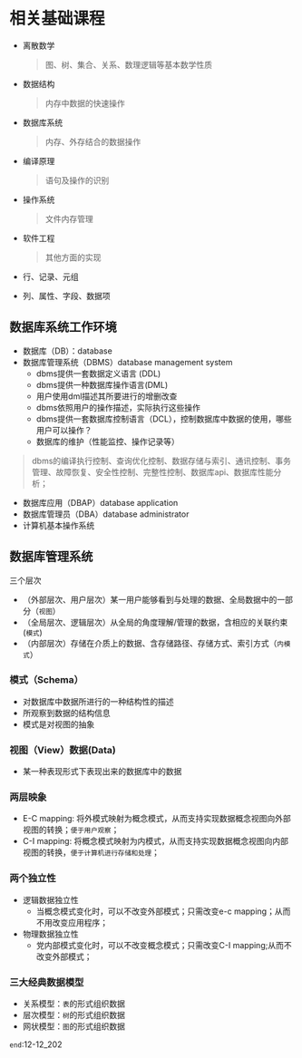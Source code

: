 # 相关基础课程

- 离散数学
  > 图、树、集合、关系、数理逻辑等基本数学性质
- 数据结构
  > 内存中数据的快速操作
- 数据库系统
  > 内存、外存结合的数据操作
- 编译原理
  > 语句及操作的识别
- 操作系统
  > 文件内存管理
- 软件工程
  > 其他方面的实现




- 行、记录、元组
- 列、属性、字段、数据项

## 数据库系统工作环境

- 数据库（DB）：database
- 数据库管理系统（DBMS）database management system
  - dbms提供一套数据定义语言 (DDL)
  - dbms提供一种数据库操作语言(DML)
  - 用户使用dml描述其所要进行的增删改查
  - dbms依照用户的操作描述，实际执行这些操作
  - dbms提供一套数据库控制语言（DCL），控制数据库中数据的使用，哪些用户可以操作？
  - 数据库的维护（性能监控、操作记录等）
> dbms的编译执行控制、查询优化控制、数据存储与索引、通讯控制、事务管理、故障恢复、安全性控制、完整性控制、数据库api、数据库性能分析；
- 数据库应用（DBAP）database application
- 数据库管理员（DBA）database administrator
- 计算机基本操作系统


## 数据库管理系统
三个层次
- （外部层次、用户层次）某一用户能够看到与处理的数据、全局数据中的一部分（`视图`）
- （全局层次、逻辑层次）从全局的角度理解/管理的数据，含相应的关联约束(`模式`)
- （内部层次）存储在介质上的数据、含存储路径、存储方式、索引方式（`内模式`）


### 模式（Schema）
- 对数据库中数据所进行的一种结构性的描述
- 所观察到数据的结构信息
- 模式是对视图的抽象
### 视图（View）数据(Data)
- 某一种表现形式下表现出来的数据库中的数据


### 两层映象
- E-C mapping: 将外模式映射为概念模式，从而支持实现数据概念视图向外部视图的转换；`便于用户观察`；
- C-I mapping: 将概念模式映射为内模式，从而支持实现数据概念视图向内部视图的转换，`便于计算机进行存储和处理`；
### 两个独立性
- 逻辑数据独立性
  - 当概念模式变化时，可以不改变外部模式；只需改变e-c mapping；从而不用改变应用程序；
- 物理数据独立性
  - 党内部模式变化时，可以不改变概念模式；只需改变C-I mapping;从而不改变外部模式；

### 三大经典数据模型
- 关系模型：`表`的形式组织数据
- 层次模型：`树`的形式组织数据
- 网状模型：`图`的形式组织数据


`end`:12-12_202

